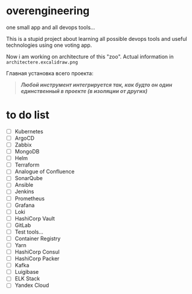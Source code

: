 # overengineering
one small app and all devops tools...

This is a stupid project about learning all possible devops tools and useful technologies using one voting app.

Now i am working on architecture of this "zoo". Actual information in `architectere.excalidraw.png`

Главная установка всего проекта:
> ***Любой инструмент интегрируется так, как будто он один единственный в проекте (в изоляции от других)***

# to do list
- [ ] Kubernetes
- [ ] ArgoCD
- [ ] Zabbix
- [ ] MongoDB
- [ ] Helm
- [ ] Terraform
- [ ] Analogue of Confluence
- [ ] SonarQube
- [ ] Ansible
- [ ] Jenkins
- [ ] Prometheus
- [ ] Grafana
- [ ] Loki
- [ ] HashiCorp Vault
- [ ] GitLab
- [ ] Test tools...
- [ ] Container Registry
- [ ] Yarn
- [ ] HashiCorp Consul
- [ ] HashiCorp Packer
- [ ] Kafka
- [ ] Luigibase
- [ ] ELK Stack
- [ ] Yandex Cloud